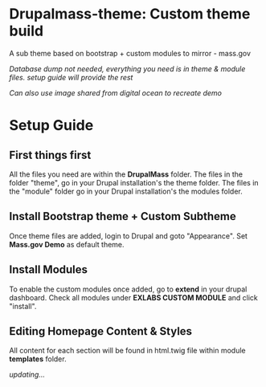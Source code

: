 # Drupalmass-theme: Custom theme build
A sub theme based on bootstrap + custom modules to mirror - mass.gov

*Database dump not needed, everything you need is in theme & module files. setup guide will provide the rest*

*Can also use image shared from digital ocean to recreate demo*

# Setup Guide

## First things first

All the files you need are within the **DrupalMass** folder. The files in the folder "theme", go in your Drupal installation's the theme folder. The files in the "module" folder go in your Drupal installation's the modules folder.

## Install Bootstrap theme + Custom Subtheme

Once theme files are added, login to Drupal and goto "Appearance". Set **Mass.gov Demo** as default theme.

## Install Modules

To enable the custom modules once added, go to **extend** in your drupal dashboard. Check all modules under **EXLABS CUSTOM MODULE** and click "install".

## Editing Homepage Content & Styles

All content for each section will be found in html.twig file within module **templates** folder.

*updating...*
